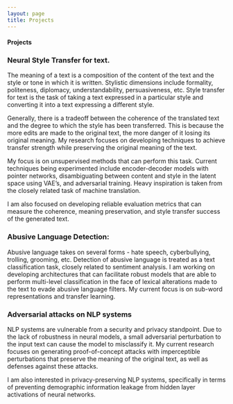 ```yaml
---
layout: page
title: Projects
---
```


#### Projects

### Neural Style Transfer for text.
The meaning of a text is a composition of the content of the text and the style or tone in which it is written. Stylistic dimensions include formality, politeness, diplomacy, understandability, persuasiveness, etc. Style transfer for text is the task of taking a text expressed in a particular style and converting it into a text expressing a different style. 

Generally, there is a tradeoff between the coherence of the translated text and the degree to which the style has been transferred. This is because the more edits are made to the original text, the more danger of it losing its original meaning. My research focuses on developing techniques to achieve transfer strength while preserving the original meaning of the text.

My focus is on unsupervised methods that can perform this task. Current techniques being experimented include encoder-decoder models with pointer networks, disambiguating between content and style in the latent space using VAE’s, and adversarial training. Heavy inspiration is taken from the closely related task of machine translation.

I am also focused on developing reliable evaluation metrics that can measure the coherence, meaning preservation, and style transfer success of the generated text.

### Abusive Language Detection:
Abusive language takes on several forms - hate speech, cyberbullying, trolling, grooming, etc. Detection of abusive language is treated as a text classification task, closely related to sentiment analysis. I am working on developing architectures that can facilitate robust models that are able to perform multi-level classification in the face of lexical alterations made to the text to evade abusive language filters. My current focus is on sub-word representations and transfer learning.


### Adversarial attacks on NLP systems
NLP systems are vulnerable from a security and privacy standpoint. Due to the lack of robustness in neural models, a small adversarial perturbation to the input text can cause the model to misclassify it. My current research focuses on generating proof-of-concept attacks with imperceptible perturbations that preserve the meaning of the original text, as well as defenses against these attacks. 

I am also interested in privacy-preserving NLP systems, specifically in terms of preventing demographic information leakage from hidden layer activations of neural networks.


